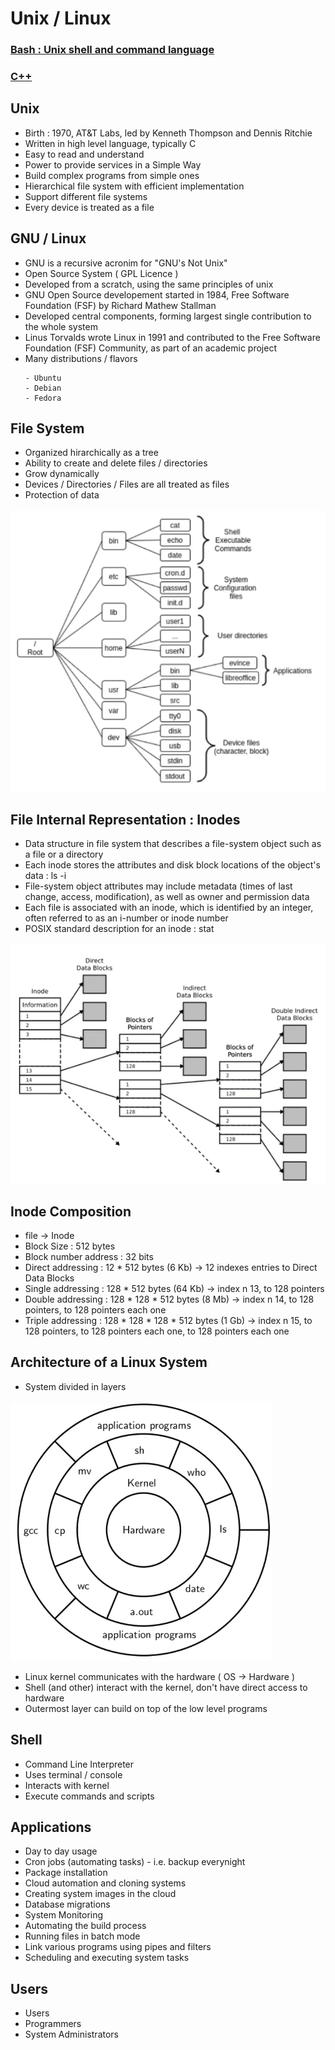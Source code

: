 # Unix / Linux

### [Bash : Unix shell and command language](https://github.com/CatalaniCD/computer_science/tree/main/6.%20operating_systems/bash)

### [C++]()

## Unix
* Birth : 1970, AT&T Labs, led by Kenneth Thompson and Dennis Ritchie
* Written in high level language, typically C
* Easy to read and understand
* Power to provide services in a Simple Way
* Build complex programs from simple ones
* Hierarchical file system with efficient implementation
* Support different file systems
* Every device is treated as a file

## GNU / Linux
* GNU is a recursive acronim for  "GNU's Not Unix"
* Open Source System ( GPL Licence )
* Developed from a scratch, using the same principles of unix
* GNU Open Source developement started in 1984, Free Software Foundation (FSF) by Richard Mathew Stallman
* Developed central components, forming largest single contribution to the whole system
* Linus Torvalds wrote Linux in 1991 and contributed to the Free Software Foundation (FSF) Community, as part of an academic project
* Many distributions / flavors
  ```
  - Ubuntu
  - Debian
  - Fedora
  ```
 
## File System
* Organized hirarchically as a tree
* Ability to create and delete files / directories
* Grow dynamically
* Devices / Directories / Files are all treated as files
* Protection of data

![file system](https://github.com/CatalaniCD/computer_science/blob/main/6.%20operating_systems/file_system.png)


## File Internal Representation : Inodes
* Data structure in file system that describes a file-system object such as a file or a directory
* Each inode stores the attributes and disk block locations of the object's data : ls -i
* File-system object attributes may include metadata (times of last change, access, modification), as well as owner and permission data
* Each file is associated with an inode, which is identified by an integer, often referred to as an i-number or inode number
* POSIX standard description for an inode : stat <filename>
  
![inode](https://github.com/CatalaniCD/computer_science/blob/main/6.%20operating_systems/ext2_inode.png)
  
 ## Inode Composition 
* file -> Inode 
* Block Size : 512 bytes
* Block number address : 32 bits
* Direct addressing : 12 * 512 bytes (6 Kb) -> 12 indexes entries to Direct Data Blocks
* Single addressing : 128 * 512 bytes (64 Kb) -> index n 13, to 128 pointers
* Double addressing : 128 * 128 * 512 bytes (8 Mb) ->  index n 14, to 128 pointers, to 128 pointers each one
* Triple addressing : 128 * 128 * 128 * 512 bytes (1 Gb) -> index n 15, to 128 pointers, to 128 pointers each one, to 128 pointers each one    
  
## Architecture of a Linux System
* System divided in layers

![linux arch](https://github.com/CatalaniCD/computer_science/blob/main/6.%20operating_systems/linux_arch.png)

* Linux kernel communicates with the hardware ( OS -> Hardware )
* Shell (and other) interact with the kernel, don't have direct access to hardware
* Outermost layer can build on top of the low level programs

## Shell
* Command Line Interpreter
* Uses terminal / console
* Interacts with kernel
* Execute commands and scripts

## Applications
* Day to day usage
* Cron jobs (automating tasks) - i.e. backup everynight
* Package installation
* Cloud automation and cloning systems
* Creating system images in the cloud
* Database migrations
* System Monitoring
* Automating the build process
* Running files in batch mode
* Link various programs using pipes and filters
* Scheduling and executing system tasks

## Users
* Users
* Programmers
* System Administrators
